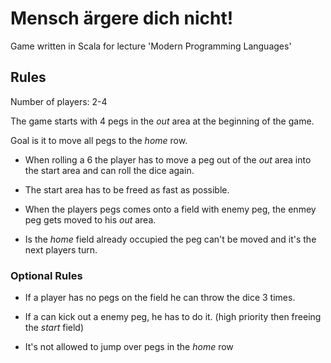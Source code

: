 # Mensch ärgere dich nicht!
Game written in Scala for lecture 'Modern Programming Languages'

## Rules

Number of players: 2-4

The game starts with 4 pegs in the *out* area at the beginning of the game.

Goal is it to move all pegs to the *home* row.

 + When rolling a 6 the player has to move a peg out of the *out* area into the
   start area and can roll the dice again.

 + The start area has to be freed as fast as possible.

 + When the players pegs comes onto a field with enemy peg, the enmey peg gets
   moved to his *out* area.

 + Is the *home* field already occupied the peg can't be moved and it's the
   next players turn.

### Optional Rules

 + If a player has no pegs on the field he can throw the dice 3 times.

 + If a can kick out a enemy peg, he has to do it. (high priority then freeing
   the *start* field)

 + It's not allowed to jump over pegs in the *home* row
